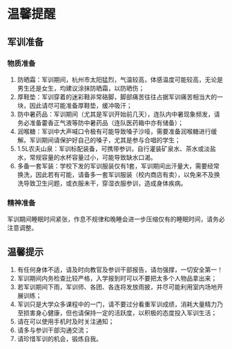 # 温馨提醒

## 军训准备

### 物质准备

1. 防晒霜：军训期间，杭州市太阳猛烈，气温较高，体感温度可能较高，无论是男生还是女生，均建议涂抹防晒霜，以防晒伤；
2. 厚鞋垫：军训穿着的迷彩鞋非常硌脚，脚部痛苦往往占据军训痛苦相当大的一块，因此请尽可能准备厚鞋垫，缓冲吸汗；
3. 防中暑药品：军训期间（尤其是军训开始前几天），连队内中暑现象频发，请务必准备藿香正气液等防中暑药品（连队医药箱中亦有储备）；
4. 润喉糖：军训中大声喊口令极有可能导致嗓子沙哑，需要准备润喉糖进行缓解。军训期间请保护好自己的嗓子，尤其是参与合唱的学生；
5. 1.5L农夫山泉：军训标配装备，可携带参训，自行灌装矿泉水、茶水或淡盐水，常规容量的水杯容量过小，可能导致缺水口渴。
6. 多备一套军装：学校下发的军训服装仅有1套，军训期间出汗量大，需要经常换洗，因此若有可能，请备多一套军训服装（校内商店有卖），以免来不及换洗导致卫生问题，或衣服未干，穿湿衣服参训，造成身体疾病。

### 精神准备

军训期间睡眠时间紧张，作息不规律和晚睡会进一步压缩仅有的睡眠时间，请务必注意调整。

## 温馨提示

1. 有任何身体不适，请及时向教官及参训干部报告，请勿强撑，一切安全第一！
2. 军训期间内务检查比较严格，入学报到时可以不要把太多个人物品拿出来；
3. 若军训期间下雨，军训师、各团、各连将发放雨披，并尽可能利用室内场地开展训练；
4. 军训只是大学众多课程中的一门，请不要过分看重军训成绩，消耗大量精力乃至损害身心健康，但也请保持一定的活跃度，以积极的态度投入军训生活；
5. 请在可以使用手机时及时关注通知；
6. 请多与参训干部沟通交流；
7. 请珍惜军训的机会，锻炼自我。
